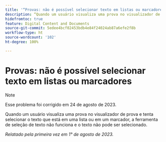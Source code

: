 ```yaml
---
title: '“Provas: não é possível selecionar texto em listas ou marcadores”'
description: “Quando um usuário visualiza uma prova no visualizador de prova e tenta selecionar o texto que está em uma lista ou em um marcador, a ferramenta de seleção de texto não funciona e o texto não pode ser selecionado.”
hidefromtoc: true
feature: Digital Content and Documents
source-git-commit: 5edee4bcf02453bdb4e84f24024ab87a6efe2f8b
workflow-type: ht
source-wordcount: '102'
ht-degree: 100%

---
```



# Provas: não é possível selecionar texto em listas ou marcadores

<!--WF and WFP TOCs-->

>[!NOTE]
>
>Esse problema foi corrigido em 24 de agosto de 2023.

Quando um usuário visualiza uma prova no visualizador de prova e tenta selecionar o texto que está em uma lista ou em um marcador, a ferramenta de seleção de texto não funciona e o texto não pode ser selecionado.

_Relatado pela primeira vez em 1° de agosto de 2023._

